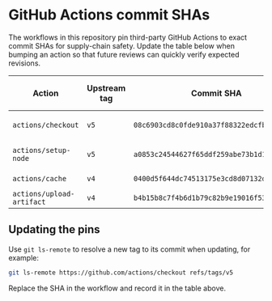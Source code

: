 # GitHub Actions commit SHAs

The workflows in this repository pin third-party GitHub Actions to exact commit SHAs for supply-chain safety. Update the table below when bumping an action so that future reviews can quickly verify expected revisions.

| Action | Upstream tag | Commit SHA | Referenced in workflows |
| --- | --- | --- | --- |
| `actions/checkout` | `v5` | `08c6903cd8c0fde910a37f88322edcfb5dd907a8` | `ci.yml`, `node-base.yml` |
| `actions/setup-node` | `v5` | `a0853c24544627f65ddf259abe73b1d18a591444` | `ci.yml`, `node-base.yml` |
| `actions/cache` | `v4` | `0400d5f644dc74513175e3cd8d07132dd4860809` | `node-base.yml` |
| `actions/upload-artifact` | `v4` | `b4b15b8c7f4b6d1b79c82b9e19016f539166271c` | `node-base.yml` |

## Updating the pins

Use `git ls-remote` to resolve a new tag to its commit when updating, for example:

```bash
git ls-remote https://github.com/actions/checkout refs/tags/v5
```

Replace the SHA in the workflow and record it in the table above.
